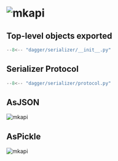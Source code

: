 # ![mkapi](dagger.serializer)

## Top-level objects exported

```python
--8<-- "dagger/serializer/__init__.py"
```

## Serializer Protocol

```python
--8<-- "dagger/serializer/protocol.py"
```

## AsJSON

![mkapi](dagger.serializer.AsJSON)


## AsPickle

![mkapi](dagger.serializer.AsPickle)


